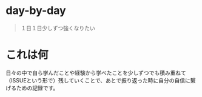 # day-by-day

> １日１日少しずつ強くなりたい

# これは何

日々の中で自ら学んだことや経験から学べたことを少しずつでも積み重ねて（ISSUEという形で）残していくことで、あとで振り返った時に自分の自信に繋げるための記録です。
